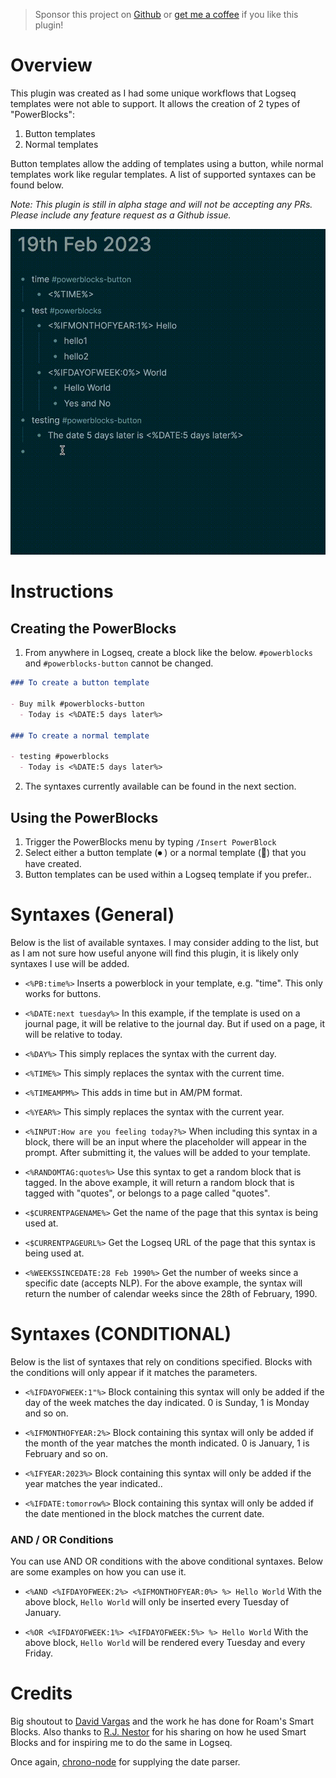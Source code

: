 > Sponsor this project on [Github](https://github.com/sponsors/hkgnp) or [get me a coffee](https://www.buymeacoffee.com/hkgnp.dev) if you like this plugin!

# Overview

This plugin was created as I had some unique workflows that Logseq templates were not able to support. It allows the creation of 2 types of "PowerBlocks":

1. Button templates
2. Normal templates

Button templates allow the adding of templates using a button, while normal templates work like regular templates. A list of supported syntaxes can be found below.

_Note: This plugin is still in alpha stage and will not be accepting any PRs. Please include any feature request as a Github issue._

![](screenshots/demo.gif)

# Instructions

## Creating the PowerBlocks

1. From anywhere in Logseq, create a block like the below. `#powerblocks` and `#powerblocks-button` cannot be changed.

```markdown
### To create a button template

- Buy milk #powerblocks-button
  - Today is <%DATE:5 days later%>

### To create a normal template

- testing #powerblocks
  - Today is <%DATE:5 days later%>
```

2. The syntaxes currently available can be found in the next section.

## Using the PowerBlocks

1. Trigger the PowerBlocks menu by typing `/Insert PowerBlock`
2. Select either a button template (⏺ ) or a normal template (📃) that you have created.
3. Button templates can be used within a Logseq template if you prefer..

# Syntaxes (General)

Below is the list of available syntaxes. I may consider adding to the list, but as I am not sure how useful anyone will find this plugin, it is likely only syntaxes I use will be added.

- `<%PB:time%>`
  Inserts a powerblock in your template, e.g. "time". This only works for buttons.

- `<%DATE:next tuesday%>`
  In this example, if the template is used on a journal page, it will be relative to the journal day. But if used on a page, it will be relative to today.

- `<%DAY%>`
  This simply replaces the syntax with the current day.

- `<%TIME%>`
  This simply replaces the syntax with the current time.

- `<%TIMEAMPM%>`
  This adds in time but in AM/PM format.

- `<%YEAR%>`
  This simply replaces the syntax with the current year.

- `<%INPUT:How are you feeling today?%>`
  When including this syntax in a block, there will be an input where the placeholder will appear in the prompt. After submitting it, the values will be added to your template.

- `<%RANDOMTAG:quotes%>`
  Use this syntax to get a random block that is tagged. In the above example, it will return a random block that is tagged with "quotes", or belongs to a page called "quotes".

- `<$CURRENTPAGENAME%>`
  Get the name of the page that this syntax is being used at.

- `<$CURRENTPAGEURL%>`
  Get the Logseq URL of the page that this syntax is being used at.

- `<%WEEKSSINCEDATE:28 Feb 1990%>`
  Get the number of weeks since a specific date (accepts NLP). For the above example, the syntax will return the number of calendar weeks since the 28th of February, 1990.

# Syntaxes (CONDITIONAL)

Below is the list of syntaxes that rely on conditions specified. Blocks with the conditions will only appear if it matches the parameters.

- `<%IFDAYOFWEEK:1"%>`
  Block containing this syntax will only be added if the day of the week matches the day indicated. 0 is Sunday, 1 is Monday and so on.

- `<%IFMONTHOFYEAR:2%>`
  Block containing this syntax will only be added if the month of the year matches the month indicated. 0 is January, 1 is February and so on.

- `<%IFYEAR:2023%>`
  Block containing this syntax will only be added if the year matches the year indicated..

- `<%IFDATE:tomorrow%>`
  Block containing this syntax will only be added if the date mentioned in the block matches the current date.

### AND / OR Conditions

You can use AND OR conditions with the above conditional syntaxes. Below are some examples on how you can use it.

- `<%AND <%IFDAYOFWEEK:2%> <%IFMONTHOFYEAR:0%> %> Hello World`
  With the above block, `Hello World` will only be inserted every Tuesday of January.

- `<%OR <%IFDAYOFWEEK:1%> <%IFDAYOFWEEK:5%> %> Hello World`
  With the above block, `Hello World` will be rendered every Tuesday and every Friday.

# Credits

Big shoutout to [David Vargas](https://twitter.com/dvargas92495?ref_src=twsrc%5Egoogle%7Ctwcamp%5Eserp%7Ctwgr%5Eauthor) and the work he has done for Roam's Smart Blocks. Also thanks to [R.J. Nestor](https://twitter.com/rjnestor) for his sharing on how he used Smart Blocks and for inspiring me to do the same in Logseq.

Once again, [chrono-node](https://github.com/wanasit/chrono) for supplying the date parser.
